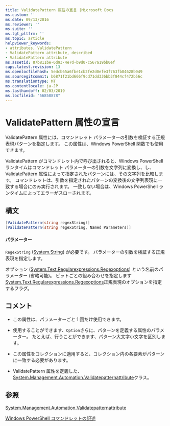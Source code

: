 ```yaml
---
title: ValidatePattern 属性の宣言 |Microsoft Docs
ms.custom: ''
ms.date: 09/13/2016
ms.reviewer: ''
ms.suite: ''
ms.tgt_pltfrm: ''
ms.topic: article
helpviewer_keywords:
- attributes, ValidatePattern
- ValidatePattern attribute, described
- ValidatePattern attribute
ms.assetid: 87b811be-6d93-4e7d-b9d0-c567a19bb0ef
caps.latest.revision: 13
ms.openlocfilehash: 5edcb65a6fbe1cb2fe2d0efe3f763fb84628b049
ms.sourcegitcommit: b6871f21bd666f9cd71dd336bb3f844cf472b56c
ms.translationtype: MT
ms.contentlocale: ja-JP
ms.lasthandoff: 02/03/2019
ms.locfileid: "56858878"
---
```

# <a name="validatepattern-attribute-declaration"></a>ValidatePattern 属性の宣言

ValidatePattern 属性には、コマンドレット パラメーターの引数を検証する正規表現パターンを指定します。 この属性は、Windows PowerShell 関数でも使用できます。

ValidatePattern がコマンドレット内で呼び出されると、Windows PowerShell ランタイムはコマンドレット パラメーターの引数を文字列に変換し、し、ValidatePattern 属性によって指定されたパターンには、その文字列を比較します。 コマンドレットは、引数を指定されたパターンの変換後の文字列表現に一致する場合にのみ実行されます。 一致しない場合は、Windows PowerShell ランタイムによってエラーがスローされます。

## <a name="syntax"></a>構文

```csharp
[ValidatePattern(string regexString)]
[ValidatePattern(string regexString, Named Parameters)]
```

#### <a name="parameters"></a>パラメーター

`RegexString` ([System.String](/dotnet/api/System.String)) が必要です。 パラメーターの引数を検証する正規表現を指定します。

オプション ([System.Text.Regularexpressions.Regexoptions](/dotnet/api/System.Text.RegularExpressions.RegexOptions)) という名前のパラメーター (省略可能)。 ビットごとの組み合わせを指定します[System.Text.Regularexpressions.Regexoptions](/dotnet/api/System.Text.RegularExpressions.RegexOptions)正規表現のオプションを指定するフラグ。

## <a name="remarks"></a>コメント

- この属性は、パラメーターごと 1 回だけ使用できます。

- 使用することができます、`Option`さらに、パターンを定義する属性のパラメーター。 たとえば、行うことができます、パターン大文字小文字を区別します。

- この属性をコレクションに適用すると、コレクション内の各要素がパターンに一致する必要があります。

- ValidatePattern 属性を定義した、 [System.Management.Automation.Validatepatternattribute](/dotnet/api/System.Management.Automation.ValidatePatternAttribute)クラス。

## <a name="see-also"></a>参照

[System.Management.Automation.Validatepatternattribute](/dotnet/api/System.Management.Automation.ValidatePatternAttribute)

[Windows PowerShell コマンドレットの記述](./writing-a-windows-powershell-cmdlet.md)
